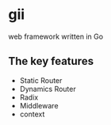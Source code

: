 # gii

web framework written in Go

## The key features

-  Static Router
-  Dynamics Router
-  Radix
-  Middleware
-  context
